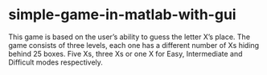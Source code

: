# simple-game-in-matlab-with-gui
This game is based on the user’s ability to guess the letter X’s place. The game consists of three levels, each one has a different number of Xs hiding behind 25 boxes. Five Xs, three Xs or one X for Easy, Intermediate and Difficult modes respectively.
